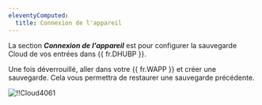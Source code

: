 ```yaml
---
eleventyComputed:
  title: Connexion de l'appareil
---
```

La section ***Connexion de l'appareil*** est pour configurer la sauvegarde Cloud de vos entrées dans {{ fr.DHUBP }}.

Une fois déverrouillé, aller dans votre {{ fr.WAPP }} et créer une sauvegarde. Cela vous permettra de restaurer une sauvegarde précédente.

![!!Cloud4061](https://cdnweb.devolutions.net/docs/docs_en_cloud_Cloud4061.png)
